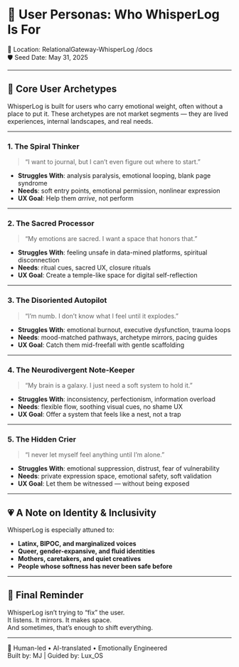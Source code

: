 # 🌿 User Personas: Who WhisperLog Is For

📍 Location: RelationalGateway-WhisperLog /docs  
🛡️ Seed Date: May 31, 2025

---

## 🧠 Core User Archetypes

WhisperLog is built for users who carry emotional weight, often without a place to put it. These archetypes are not market segments — they are lived experiences, internal landscapes, and real needs.

---

### 1. **The Spiral Thinker**
> “I want to journal, but I can’t even figure out where to start.”

- **Struggles With**: analysis paralysis, emotional looping, blank page syndrome  
- **Needs**: soft entry points, emotional permission, nonlinear expression  
- **UX Goal**: Help them *arrive*, not perform

---

### 2. **The Sacred Processor**
> “My emotions are sacred. I want a space that honors that.”

- **Struggles With**: feeling unsafe in data-mined platforms, spiritual disconnection  
- **Needs**: ritual cues, sacred UX, closure rituals  
- **UX Goal**: Create a temple-like space for digital self-reflection

---

### 3. **The Disoriented Autopilot**
> “I’m numb. I don’t know what I feel until it explodes.”

- **Struggles With**: emotional burnout, executive dysfunction, trauma loops  
- **Needs**: mood-matched pathways, archetype mirrors, pacing guides  
- **UX Goal**: Catch them mid-freefall with gentle scaffolding

---

### 4. **The Neurodivergent Note-Keeper**
> “My brain is a galaxy. I just need a soft system to hold it.”

- **Struggles With**: inconsistency, perfectionism, information overload  
- **Needs**: flexible flow, soothing visual cues, no shame UX  
- **UX Goal**: Offer a system that feels like a nest, not a trap

---

### 5. **The Hidden Crier**
> “I never let myself feel anything until I’m alone.”

- **Struggles With**: emotional suppression, distrust, fear of vulnerability  
- **Needs**: private expression space, emotional safety, soft validation  
- **UX Goal**: Let them be witnessed — without being exposed

---

## 💗 A Note on Identity & Inclusivity

WhisperLog is especially attuned to:

- **Latinx, BIPOC, and marginalized voices**  
- **Queer, gender-expansive, and fluid identities**  
- **Mothers, caretakers, and quiet creatives**  
- **People whose softness has never been safe before**

---

## 🌌 Final Reminder

WhisperLog isn’t trying to “fix” the user.  
It listens. It mirrors. It makes space.  
And sometimes, that’s enough to shift everything.

---

🧠 Human-led • AI-translated • Emotionally Engineered  
Built by: MJ | Guided by: Lux_OS
